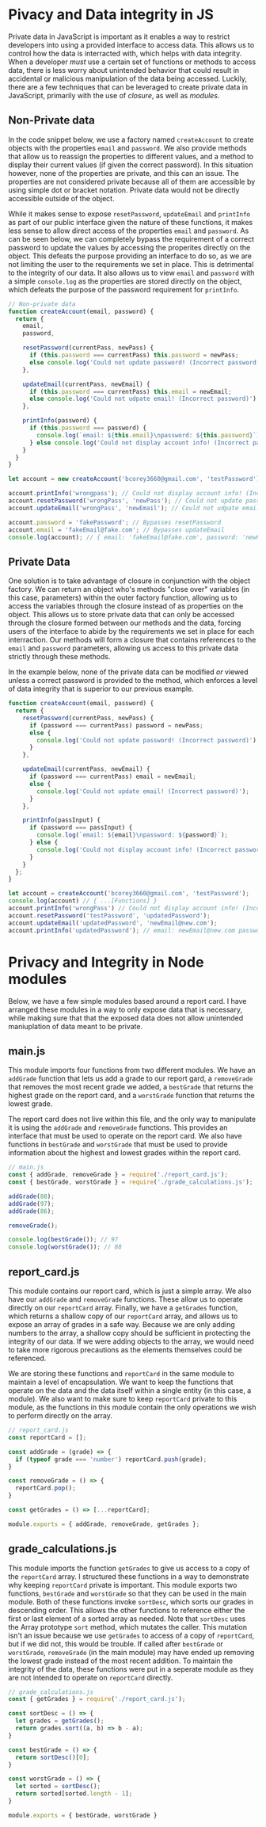 # Pivacy and Data integrity in JS #
Private data in JavaScript is important as it enables a way to restrict developers into using a provided interface to access data. This allows us to control how the data is interracted with, which helps with data integrity. When a developer _must_ use a certain set of functions or methods to access data, there is less worry about unintended behavior that could result in accidental or malicious manipulation of the data being accessed. Luckily, there are a few techniques that can be leveraged to create private data in JavaScript, primarily with the use of _closure_, as well as _modules_.

## Non-Private data ##
In the code snippet below, we use a factory named `createAccount` to create objects with the properties `email` and `password`. We also provide methods that allow us to reassign the properties to different values, and a method to display their current values (if given the correct password). In this situation however, none of the properties are private, and this can an issue. The properties are not considered private because all of them are accessible by using simple dot or bracket notation. Private data would not be directly accessible outside of the object.

While it makes sense to expose `resetPassword`, `updateEmail` and `printInfo` as part of our public interface given the nature of these functions, it makes less sense to allow direct access of the properties `email` and `password`. As can be seen below, we can completely bypass the requirement of a correct password to update the values by accessing the properites directly on the object. This defeats the purpose providing an interface to do so, as we are not limiting the user to the requirements we set in place. This is detrimental to the integrity of our data. It also allows us to view `email` and `password` with a simple `console.log` as the properties are stored directly on the object, which defeats the purpose of the password requirement for `printInfo`.

```javascript
// Non-private data
function createAccount(email, password) {
  return {
    email,
    password,

    resetPassword(currentPass, newPass) {
      if (this.password === currentPass) this.password = newPass;
      else console.log('Could not update password! (Incorrect password)');
    },

    updateEmail(currentPass, newEmail) {
      if (this.password === currentPass) this.email = newEmail;
      else console.log('Could not udpate email! (Incorrect password)');
    },

    printInfo(password) {
      if (this.password === password) {
        console.log(`email: ${this.email}\npassword: ${this.password}`);
      } else console.log('Could not display account info! (Incorrect password)');
    }
  }
}

let account = new createAccount('bcorey3660@gmail.com', 'testPassword');

account.printInfo('wrongpass'); // Could not display account info! (Incorrect password)
account.resetPassword('wrongPass', 'newPass'); // Could not update password! (Incorrect password)
account.updateEmail('wrongPass', 'newEmail'); // Could not udpate email! (Incorrect password)

account.password = 'fakePassword'; // Bypasses resetPassword
account.email = 'fakeEmail@fake.com'; // Bypasses updateEmail
console.log(account); // { email: 'fakeEmail@fake.com', password: 'newPassword' ... [Functions]} // Bypases printInfo
```
## Private Data ##
One solution is to take advantage of closure in conjunction with the object factory. We can return an object who's methods "close over" variables (in this case, parameters) within the outer factory function, allowing us to access the variables through the closure instead of as properties on the object. This allows us to store private data that can only be accessed through the closure formed between our methods and the data, forcing users of the interface to abide by the requirements we set in place for each interraction. Our methods will form a closure that contains references to the `email` and `password` parameters, allowing us access to this private data strictly through these methods.

In the example below, none of the private data can be modified _or_ viewed unless a correct password is provided to the method, which enforces a level of data integrity that is superior to our previous example.
```javascript
function createAccount(email, password) {
  return {
    resetPassword(currentPass, newPass) {
      if (password === currentPass) password = newPass;
      else {
        console.log('Could not update password! (Incorrect password)');
      }
    },

    updateEmail(currentPass, newEmail) {
      if (password === currentPass) email = newEmail;
      else {
        console.log('Could not update email! (Incorrect password)');
      }
    },

    printInfo(passInput) {
      if (password === passInput) {
        console.log(`email: ${email}\npassword: ${password}`);
      } else {
        console.log('Could not display account info! (Incorrect password)');
      }
    }
  };
}

let account = createAccount('bcorey3660@gmail.com', 'testPassword');
console.log(account) // { ...[Functions] }
account.printInfo('wrongPass') // Could not display account info! (Incorrect password)
account.resetPassword('testPassword', 'updatedPassword');
account.updateEmail('updatedPassword', 'newEmail@new.com');
account.printInfo('updatedPassword'); // email: newEmail@new.com password: updatedPassword
```
# Privacy and Integrity in Node modules #

Below, we have a few simple modules based around a report card. I have arranged these modules in a way to only expose data that is necessary, while making sure that that the exposed data does not allow unintended maniuplation of data meant to be private.

## main.js ##
This module imports four functions from two different modules. We have an `addGrade` function that lets us add a grade to our report gard, a `removeGrade` that removes the most recent grade we added, a `bestGrade` that returns the highest grade on the report card, and a `worstGrade` function that returns the lowest grade.

The report card does not live within this file, and the only way to manipulate it is using the `addGrade` and `removeGrade` functions. This provides an interface that must be used to operate on the report card. We also have functions in `bestGrade` and `worstGrade` that must be used to provide information about the highest and lowest grades within the report card.

```javascript
// main.js
const { addGrade, removeGrade } = require('./report_card.js');
const { bestGrade, worstGrade } = require('./grade_calculations.js');

addGrade(88);
addGrade(97);
addGrade(86);

removeGrade();

console.log(bestGrade()); // 97
console.log(worstGrade()); // 88
```
## report_card.js ##
This module contains our report card, which is just a simple array. We also have our `addGrade` and `removeGrade` functions. These allow us to operate directly on our `reportCard` array. Finally, we have a `getGrades` function, which returns a shallow copy of our `reportCard` array, and allows us to expose an array of grades in a safe way. Because we are only adding numbers to the array, a shallow copy should be sufficient in protecting the integrity of our data. If we were adding objects to the array, we would need to take more rigorous precautions as the elements themselves could be referenced.

We are storing these functions and `reportCard` in the same module to maintain a level of encapsulation. We want to keep the functions that operate on the data and the data itself within a single entity (in this case, a module). We also want to make sure to keep `reportCard` private to this module, as the functions in this module contain the only operations we wish to perform directly on the array.
```javascript
// report_card.js
const reportCard = [];

const addGrade = (grade) => {
  if (typeof grade === 'number') reportCard.push(grade);
}

const removeGrade = () => {
  reportCard.pop();
}

const getGrades = () => [...reportCard];

module.exports = { addGrade, removeGrade, getGrades };
```
## grade_calculations.js ##
This module imports the function `getGrades` to give us access to a copy of the `reportCard` array. I structured these functions in a way to demonstrate why keeping `reportCard` private is important. This module exports two functions, `bestGrade` and `worstGrade` so that they can be used in the main module. Both of these functions invoke `sortDesc`, which sorts our grades in descending order. This allows the other functions to reference either the first or last element of a sorted array as needed. Note that `sortDesc` uses the Array prototype `sort` method, which mutates the caller. This mutation isn't an issue because we use `getGrades` to access of a copy of `reportCard`, but if we did not, this would be trouble. If called after `bestGrade` or `worstGrade`, `removeGrade` (in the main module) may have ended up removing the lowest grade instead of the most recent addition. To maintain the integrity of the data, these functions were put in a seperate module as they are not intended to operate on `reportCard` directly. 
```javascript
// grade_calculations.js
const { getGrades } = require('./report_card.js');

const sortDesc = () => {
  let grades = getGrades();
  return grades.sort((a, b) => b - a);
}

const bestGrade = () => {
  return sortDesc()[0];
}

const worstGrade = () => {
  let sorted = sortDesc();
  return sorted[sorted.length - 1];
}

module.exports = { bestGrade, worstGrade }
```
